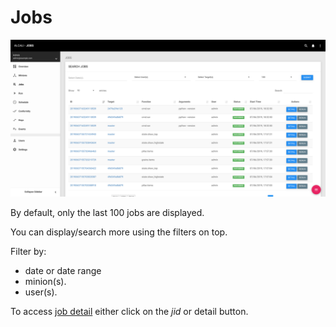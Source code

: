 # Jobs

![jobs](../images/jobs.png)

By default, only the last 100 jobs are displayed.

You can display/search more using the filters on top.

Filter by:

 - date or date range
 - minion(s).
 - user(s).

To access [job detail](job_detail.md) either click on the _jid_ or detail button.